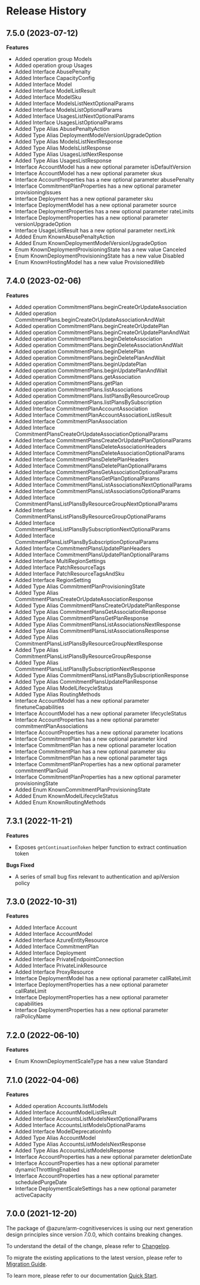 # Release History
    
## 7.5.0 (2023-07-12)
    
**Features**

  - Added operation group Models
  - Added operation group Usages
  - Added Interface AbusePenalty
  - Added Interface CapacityConfig
  - Added Interface Model
  - Added Interface ModelListResult
  - Added Interface ModelSku
  - Added Interface ModelsListNextOptionalParams
  - Added Interface ModelsListOptionalParams
  - Added Interface UsagesListNextOptionalParams
  - Added Interface UsagesListOptionalParams
  - Added Type Alias AbusePenaltyAction
  - Added Type Alias DeploymentModelVersionUpgradeOption
  - Added Type Alias ModelsListNextResponse
  - Added Type Alias ModelsListResponse
  - Added Type Alias UsagesListNextResponse
  - Added Type Alias UsagesListResponse
  - Interface AccountModel has a new optional parameter isDefaultVersion
  - Interface AccountModel has a new optional parameter skus
  - Interface AccountProperties has a new optional parameter abusePenalty
  - Interface CommitmentPlanProperties has a new optional parameter provisioningIssues
  - Interface Deployment has a new optional parameter sku
  - Interface DeploymentModel has a new optional parameter source
  - Interface DeploymentProperties has a new optional parameter rateLimits
  - Interface DeploymentProperties has a new optional parameter versionUpgradeOption
  - Interface UsageListResult has a new optional parameter nextLink
  - Added Enum KnownAbusePenaltyAction
  - Added Enum KnownDeploymentModelVersionUpgradeOption
  - Enum KnownDeploymentProvisioningState has a new value Canceled
  - Enum KnownDeploymentProvisioningState has a new value Disabled
  - Enum KnownHostingModel has a new value ProvisionedWeb
    
    
## 7.4.0 (2023-02-06)
    
**Features**

  - Added operation CommitmentPlans.beginCreateOrUpdateAssociation
  - Added operation CommitmentPlans.beginCreateOrUpdateAssociationAndWait
  - Added operation CommitmentPlans.beginCreateOrUpdatePlan
  - Added operation CommitmentPlans.beginCreateOrUpdatePlanAndWait
  - Added operation CommitmentPlans.beginDeleteAssociation
  - Added operation CommitmentPlans.beginDeleteAssociationAndWait
  - Added operation CommitmentPlans.beginDeletePlan
  - Added operation CommitmentPlans.beginDeletePlanAndWait
  - Added operation CommitmentPlans.beginUpdatePlan
  - Added operation CommitmentPlans.beginUpdatePlanAndWait
  - Added operation CommitmentPlans.getAssociation
  - Added operation CommitmentPlans.getPlan
  - Added operation CommitmentPlans.listAssociations
  - Added operation CommitmentPlans.listPlansByResourceGroup
  - Added operation CommitmentPlans.listPlansBySubscription
  - Added Interface CommitmentPlanAccountAssociation
  - Added Interface CommitmentPlanAccountAssociationListResult
  - Added Interface CommitmentPlanAssociation
  - Added Interface CommitmentPlansCreateOrUpdateAssociationOptionalParams
  - Added Interface CommitmentPlansCreateOrUpdatePlanOptionalParams
  - Added Interface CommitmentPlansDeleteAssociationHeaders
  - Added Interface CommitmentPlansDeleteAssociationOptionalParams
  - Added Interface CommitmentPlansDeletePlanHeaders
  - Added Interface CommitmentPlansDeletePlanOptionalParams
  - Added Interface CommitmentPlansGetAssociationOptionalParams
  - Added Interface CommitmentPlansGetPlanOptionalParams
  - Added Interface CommitmentPlansListAssociationsNextOptionalParams
  - Added Interface CommitmentPlansListAssociationsOptionalParams
  - Added Interface CommitmentPlansListPlansByResourceGroupNextOptionalParams
  - Added Interface CommitmentPlansListPlansByResourceGroupOptionalParams
  - Added Interface CommitmentPlansListPlansBySubscriptionNextOptionalParams
  - Added Interface CommitmentPlansListPlansBySubscriptionOptionalParams
  - Added Interface CommitmentPlansUpdatePlanHeaders
  - Added Interface CommitmentPlansUpdatePlanOptionalParams
  - Added Interface MultiRegionSettings
  - Added Interface PatchResourceTags
  - Added Interface PatchResourceTagsAndSku
  - Added Interface RegionSetting
  - Added Type Alias CommitmentPlanProvisioningState
  - Added Type Alias CommitmentPlansCreateOrUpdateAssociationResponse
  - Added Type Alias CommitmentPlansCreateOrUpdatePlanResponse
  - Added Type Alias CommitmentPlansGetAssociationResponse
  - Added Type Alias CommitmentPlansGetPlanResponse
  - Added Type Alias CommitmentPlansListAssociationsNextResponse
  - Added Type Alias CommitmentPlansListAssociationsResponse
  - Added Type Alias CommitmentPlansListPlansByResourceGroupNextResponse
  - Added Type Alias CommitmentPlansListPlansByResourceGroupResponse
  - Added Type Alias CommitmentPlansListPlansBySubscriptionNextResponse
  - Added Type Alias CommitmentPlansListPlansBySubscriptionResponse
  - Added Type Alias CommitmentPlansUpdatePlanResponse
  - Added Type Alias ModelLifecycleStatus
  - Added Type Alias RoutingMethods
  - Interface AccountModel has a new optional parameter finetuneCapabilities
  - Interface AccountModel has a new optional parameter lifecycleStatus
  - Interface AccountProperties has a new optional parameter commitmentPlanAssociations
  - Interface AccountProperties has a new optional parameter locations
  - Interface CommitmentPlan has a new optional parameter kind
  - Interface CommitmentPlan has a new optional parameter location
  - Interface CommitmentPlan has a new optional parameter sku
  - Interface CommitmentPlan has a new optional parameter tags
  - Interface CommitmentPlanProperties has a new optional parameter commitmentPlanGuid
  - Interface CommitmentPlanProperties has a new optional parameter provisioningState
  - Added Enum KnownCommitmentPlanProvisioningState
  - Added Enum KnownModelLifecycleStatus
  - Added Enum KnownRoutingMethods
    
    
## 7.3.1 (2022-11-21)

**Features**

 -  Exposes `getContinuationToken` helper function to extract continuation token

**Bugs Fixed**

  - A series of small bug fixs relevant to authentication and apiVersion policy

## 7.3.0 (2022-10-31)
    
**Features**

  - Added Interface Account
  - Added Interface AccountModel
  - Added Interface AzureEntityResource
  - Added Interface CommitmentPlan
  - Added Interface Deployment
  - Added Interface PrivateEndpointConnection
  - Added Interface PrivateLinkResource
  - Added Interface ProxyResource
  - Interface DeploymentModel has a new optional parameter callRateLimit
  - Interface DeploymentProperties has a new optional parameter callRateLimit
  - Interface DeploymentProperties has a new optional parameter capabilities
  - Interface DeploymentProperties has a new optional parameter raiPolicyName
    
    
## 7.2.0 (2022-06-10)
    
**Features**

  - Enum KnownDeploymentScaleType has a new value Standard
    
    
## 7.1.0 (2022-04-06)
    
**Features**

  - Added operation Accounts.listModels
  - Added Interface AccountModelListResult
  - Added Interface AccountsListModelsNextOptionalParams
  - Added Interface AccountsListModelsOptionalParams
  - Added Interface ModelDeprecationInfo
  - Added Type Alias AccountModel
  - Added Type Alias AccountsListModelsNextResponse
  - Added Type Alias AccountsListModelsResponse
  - Interface AccountProperties has a new optional parameter deletionDate
  - Interface AccountProperties has a new optional parameter dynamicThrottlingEnabled
  - Interface AccountProperties has a new optional parameter scheduledPurgeDate
  - Interface DeploymentScaleSettings has a new optional parameter activeCapacity
    
    
## 7.0.0 (2021-12-20)

The package of @azure/arm-cognitiveservices is using our next generation design principles since version 7.0.0, which contains breaking changes.

To understand the detail of the change, please refer to [Changelog](https://aka.ms/js-track2-changelog).

To migrate the existing applications to the latest version, please refer to [Migration Guide](https://aka.ms/js-track2-migration-guide).

To learn more, please refer to our documentation [Quick Start](https://aka.ms/js-track2-quickstart).
